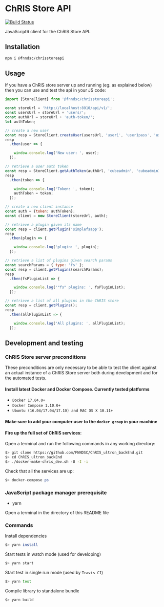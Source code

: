 # ChRIS Store API
[![Build Status](https://travis-ci.org/FNNDSC/fnndsc.svg?branch=master)](https://travis-ci.org/FNNDSC/fnndsc)

JavaScript6 client for the ChRIS Store API.

## Installation

``` bash
npm i @fnndsc/chrisstoreapi
```

## Usage

If you have a ChRIS store server up and running (eg. as explained below) then you can use and test the api in your JS code:

``` javascript
import {StoreClient} from '@fnndsc/chrisstoreapi';

const storeUrl = 'http://localhost:8010/api/v1/';
const usersUrl = storeUrl + 'users/';
const authUrl = storeUrl + 'auth-token/';
let authToken;

// create a new user
const resp = StoreClient.createUser(usersUrl, 'user1', 'user1pass', 'user1@gmail.com');
resp
  .then(user => {

    window.console.log('New user: ', user);
  });

// retrieve a user auth token
const resp = StoreClient.getAuthToken(authUrl, 'cubeadmin', 'cubeadmin1234');
resp
  .then(token => {

    window.console.log('Token: ', token);
    authToken = token;
  });

// create a new client instance  
const auth = {token: authToken};
const client = new StoreClient(storeUrl, auth);

// retrieve a plugin given its name
const resp = client.getPlugin('simplefsapp');
resp
  .then(plugin => {

    window.console.log('plugin: ', plugin);
  });

// retrieve a list of plugins given search params
const searchParams = { type: 'fs' };
const resp = client.getPlugins(searchParams);
resp
  .then(fsPluginList => {

    window.console.log('"fs" plugins: ', fsPluginList);
  });

// retrieve a list of all plugins in the ChRIS store
const resp = client.getPlugins();
resp
  .then(allPluginList => {

    window.console.log('All plugins: ', allPluginList);
  });
```

## Development and testing

### ChRIS Store server preconditions

These preconditions are only necessary to be able to test the client against an actual
instance of a ChRIS Store server both during development and for the automated tests.

#### Install latest Docker and Docker Compose. Currently tested platforms
* ``Docker 17.04.0+``
* ``Docker Compose 1.10.0+``
* ``Ubuntu (16.04/17.04/17.10) and MAC OS X 10.11+``

#### Make sure to add your computer user to the ``docker group`` in your machine

#### Fire up the full set of ChRIS services:

Open a terminal and run the following commands in any working directory:

``` bash
$> git clone https://github.com/FNNDSC/ChRIS_ultron_backEnd.git
$> cd ChRIS_ultron_backEnd
$> ./docker-make-chris_dev.sh -U -I -i
```

Check that all the services are up:

``` bash
$> docker-compose ps
```

### JavaScript package manager prerequisite

* yarn

Open a terminal in the directory of this README file

### Commands

Install dependencies

``` bash
$> yarn install
```

Start tests in watch mode (used for developing)

``` bash
$> yarn start
```

Start test in single run mode (used by `Travis CI`)

``` bash
$> yarn test
```

Compile library to standalone bundle

``` bash
$> yarn build
```
